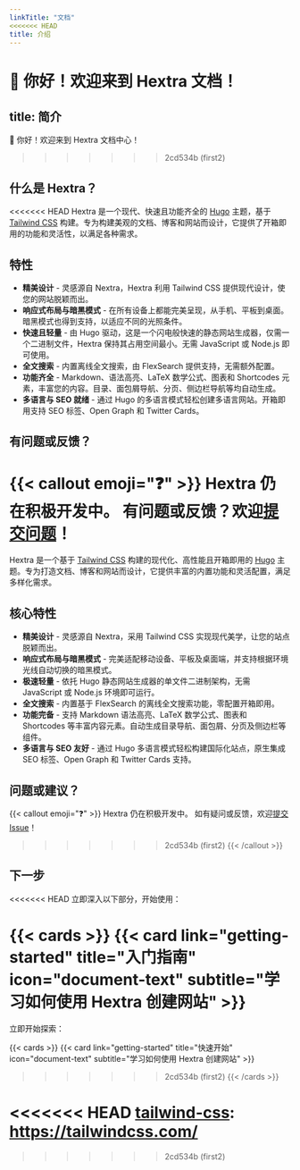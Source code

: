 ```yaml
---
linkTitle: "文档"
<<<<<<< HEAD
title: 介绍
---
```


👋 你好！欢迎来到 Hextra 文档！
=======
title: 简介
---

👋 你好！欢迎来到 Hextra 文档中心！
>>>>>>> 2cd534b (first2)

<!--more-->

## 什么是 Hextra？

<<<<<<< HEAD
Hextra 是一个现代、快速且功能齐全的 [Hugo][hugo] 主题，基于 [Tailwind CSS][tailwind-css] 构建。专为构建美观的文档、博客和网站而设计，它提供了开箱即用的功能和灵活性，以满足各种需求。

## 特性

- **精美设计** - 灵感源自 Nextra，Hextra 利用 Tailwind CSS 提供现代设计，使您的网站脱颖而出。
- **响应式布局与暗黑模式** - 在所有设备上都能完美呈现，从手机、平板到桌面。暗黑模式也得到支持，以适应不同的光照条件。
- **快速且轻量** - 由 Hugo 驱动，这是一个闪电般快速的静态网站生成器，仅需一个二进制文件，Hextra 保持其占用空间最小。无需 JavaScript 或 Node.js 即可使用。
- **全文搜索** - 内置离线全文搜索，由 FlexSearch 提供支持，无需额外配置。
- **功能齐全** - Markdown、语法高亮、LaTeX 数学公式、图表和 Shortcodes 元素，丰富您的内容。目录、面包屑导航、分页、侧边栏导航等均自动生成。
- **多语言与 SEO 就绪** - 通过 Hugo 的多语言模式轻松创建多语言网站。开箱即用支持 SEO 标签、Open Graph 和 Twitter Cards。

## 有问题或反馈？

{{< callout emoji="❓" >}}
  Hextra 仍在积极开发中。
  有问题或反馈？欢迎[提交问题](https://github.com/imfing/hextra/issues)！
=======
Hextra 是一个基于 [Tailwind CSS][tailwind-css] 构建的现代化、高性能且开箱即用的 [Hugo][hugo] 主题。专为打造文档、博客和网站而设计，它提供丰富的内置功能和灵活配置，满足多样化需求。

## 核心特性

- **精美设计** - 灵感源自 Nextra，采用 Tailwind CSS 实现现代美学，让您的站点脱颖而出。
- **响应式布局与暗黑模式** - 完美适配移动设备、平板及桌面端，并支持根据环境光线自动切换的暗黑模式。
- **极速轻量** - 依托 Hugo 静态网站生成器的单文件二进制架构，无需 JavaScript 或 Node.js 环境即可运行。
- **全文搜索** - 内置基于 FlexSearch 的离线全文搜索功能，零配置开箱即用。
- **功能完备** - 支持 Markdown 语法高亮、LaTeX 数学公式、图表和 Shortcodes 等丰富内容元素。自动生成目录导航、面包屑、分页及侧边栏等组件。
- **多语言与 SEO 友好** - 通过 Hugo 多语言模式轻松构建国际化站点，原生集成 SEO 标签、Open Graph 和 Twitter Cards 支持。

## 问题或建议？

{{< callout emoji="❓" >}}
  Hextra 仍在积极开发中。
  如有疑问或反馈，欢迎[提交 Issue](https://github.com/imfing/hextra/issues)！
>>>>>>> 2cd534b (first2)
{{< /callout >}}

## 下一步

<<<<<<< HEAD
立即深入以下部分，开始使用：

{{< cards >}}
  {{< card link="getting-started" title="入门指南" icon="document-text" subtitle="学习如何使用 Hextra 创建网站" >}}
=======
立即开始探索：

{{< cards >}}
  {{< card link="getting-started" title="快速开始" icon="document-text" subtitle="学习如何使用 Hextra 创建网站" >}}
>>>>>>> 2cd534b (first2)
{{< /cards >}}

[hugo]: https://gohugo.io/
[flex-search]: https://github.com/nextapps-de/flexsearch
<<<<<<< HEAD
[tailwind-css]: https://tailwindcss.com/
=======
[tailwind-css]: https://tailwindcss.com/
>>>>>>> 2cd534b (first2)

